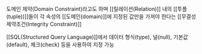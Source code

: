 
도메인 제약(Domain Constraint)라고도 하며 [[릴레이션(Relation)]] 내의 [[투플(tuple))]]들이 각 속성의 [[도메인(domain)]]에 지정된 값만을 가져야 한다는 [[무결성 제약조건(Integrity Constraint)]]

[[SQL(Structured Query Language)]]에서 데이터 형식(type), 널(null), 기본값(default), 체크(check) 등을 사용하여 지정 가능